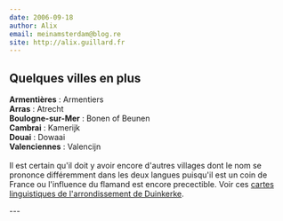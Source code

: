 ```yaml
---
date: 2006-09-18
author: Alix
email: meinamsterdam@blog.re
site: http://alix.guillard.fr
---
```


<h2>Quelques villes en plus</h2>
<p>
<b>Armentières</b> : Armentiers<br/>
<b>Arras</b> : Atrecht<br/>
<b>Boulogne-sur-Mer</b> : Bonen of Beunen<br/>
<b>Cambrai</b> : Kamerijk<br/>
<b>Douai</b> : Dowaai<br/>
<b>Valenciennes</b> : Valencijn<br/>
<br/>
Il est certain qu'il doit y avoir encore d'autres villages dont le nom se prononce différemment dans les deux langues puisqu'il est un coin de France ou l'influence du flamand est encore precectible. Voir ces <a href="http://nl.wikipedia.org/wiki/Afbeelding:TaalverhoudingFranseWesthoek.PNG">cartes linguistiques de l'arrondissement de Duinkerke</a>.
</p>
---